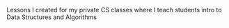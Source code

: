 Lessons I created for my private CS classes where I teach students intro to Data Structures and Algorithms
